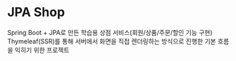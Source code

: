 # JPA Shop

Spring Boot + JPA로 만든 학습용 상점 서비스(회원/상품/주문/할인 기능 구현)  
Thymeleaf(SSR)를 통해 서버에서 화면을 직접 렌더링하는 방식으로 진행한 기본 흐름을 익히기 위한 프로젝트
